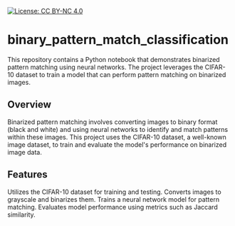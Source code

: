 [![License: CC BY-NC 4.0](https://img.shields.io/badge/License-CC_BY--NC_4.0-lightgrey.svg)](https://creativecommons.org/licenses/by-nc/4.0/)


# binary_pattern_match_classification

This repository contains a Python notebook that demonstrates binarized pattern matching using neural networks. The project leverages the CIFAR-10 dataset to train a model that can perform pattern matching on binarized images.

## Overview

Binarized pattern matching involves converting images to binary format (black and white) and using neural networks to identify and match patterns within these images. This project uses the CIFAR-10 dataset, a well-known image dataset, to train and evaluate the model's performance on binarized image data.

## Features

Utilizes the CIFAR-10 dataset for training and testing.
Converts images to grayscale and binarizes them.
Trains a neural network model for pattern matching.
Evaluates model performance using metrics such as Jaccard similarity.
